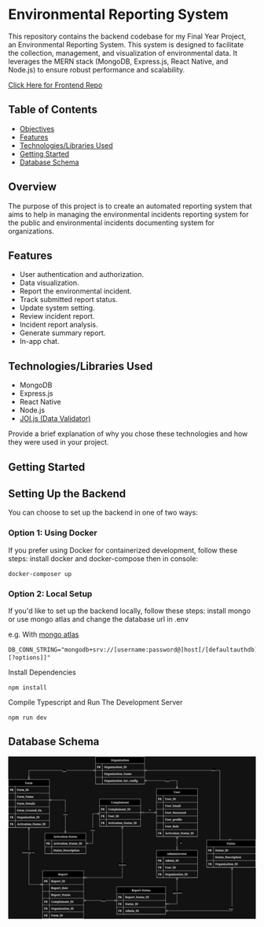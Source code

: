 # Environmental Reporting System

This repository contains the backend codebase for my Final Year Project, an Environmental Reporting System. This system is designed to facilitate the collection, management, and visualization of environmental data. It leverages the MERN stack (MongoDB, Express.js, React Native, and Node.js) to ensure robust performance and scalability.

[Click Here for Frontend Repo](https://github.com/KolojE/FYP_MobileApp)

## Table of Contents

- [Objectives](#overview)
- [Features](#features)
- [Technologies/Libraries Used](#technologieslibraries-used)
- [Getting Started](#getting-started)
- [Database Schema](#database-schema)

## Overview

The purpose of this project is to create an automated reporting system that aims to help in managing the environmental incidents reporting system for the public and environmental incidents documenting system for organizations. 

## Features

- User authentication and authorization.
- Data visualization.
- Report the environmental incident.
- Track submitted report status.
- Update system setting.
- Review incident report.
- Incident report analysis.
- Generate summary report.
- In-app chat.


## Technologies/Libraries Used

- MongoDB
- Express.js
- React Native
- Node.js
- [JOI.js (Data Validator)](https://joi.dev/)

Provide a brief explanation of why you chose these technologies and how they were used in your project.

## Getting Started

## Setting Up the Backend

You can choose to set up the backend in one of two ways:

### Option 1: Using Docker

If you prefer using Docker for containerized development, follow these steps:
install docker and docker-compose then in console:

```console
docker-composer up
```

### Option 2: Local Setup

If you'd like to set up the backend locally, follow these steps:
install mongo or use mongo atlas and change the database url in .env 

e.g. 
With [mongo atlas](https://www.mongodb.com/docs/manual/reference/connection-string/)
```console
DB_CONN_STRING="mongodb+srv://[username:password@]host[/[defaultauthdb][?options]]"
```

Install Dependencies 
```console
npm install
```
Compile Typescript and Run The Development Server

```console
npm run dev
```

## Database Schema

![alt text](https://github.com/KolojE/FYP_Backend/blob/main/ERD.png?raw=true)

